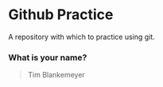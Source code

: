 # Github Practice

A repository with which to practice using git.

### What is your name?

> Tim Blankemeyer

